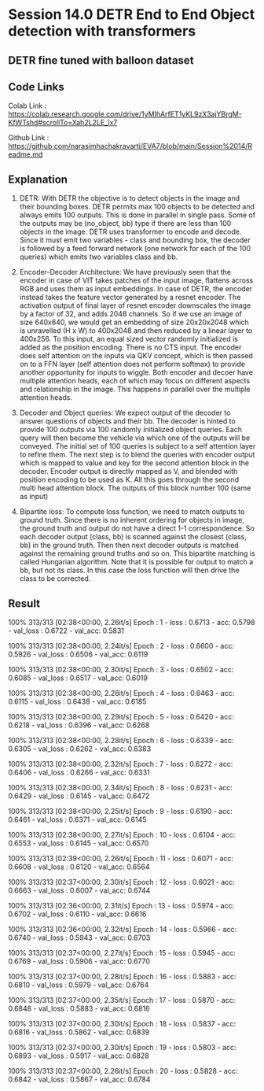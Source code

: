 # Session 14.0 DETR End to End Object detection with transformers

## DETR fine tuned with balloon dataset

## Code Links

Colab Link : https://colab.research.google.com/drive/1yMIhArfET1yKL9zX3ajYBrgM-KfWTshd#scrollTo=Xah2L2LE_lx7

Github Link : https://github.com/narasimhachakravarti/EVA7/blob/main/Session%2014/Readme.md

## Explanation

1. DETR: With DETR the objective is to detect objects in the image and their bounding boxes. DETR permits max 100 objects to be detected and always emits 100 outputs. This is done in parallel in single pass. Some of the outputs may be (no_object, bb) type if there are less than 100 objects in the image. DETR uses transformer to encode and decode. Since it must emit two variables - class and bounding box, the decoder is followed by a feed forward network (one network for each of the 100 queries) which emits two variables class and bb.

2. Encoder-Decoder Architecture: We have previously seen that the encoder in case of VIT takes patches of the input image, flattens across RGB and uses them as input embeddings. In case of DETR, the encoder instead takes the feature vector generated by a resnet encoder. The activation output of final layer of resnet encoder downscales the image by a factor of 32, and adds 2048 channels. So if we use an image of size 640x640, we would get an embedding of size 20x20x2048 which is unravelled (H x W) to 400x2048 and then reduced by a linear layer to 400x256. To this input, an equal sized vector randomly initialized is added as the position encoding. There is no CTS input. The encoder does self attention on the inputs via QKV concept, which is then passed on to a FFN layer (self attention does not perform softmax) to provide another opportunity for inputs to wiggle. Both encoder and decoer have multiple attention heads, each of which may focus on different aspects and relationship in the image. This happens in parallel over the multiple attention heads.

3. Decoder and Object queries: We expect output of the decoder to answer questions of objects and their bb. The decoder is hinted to provide 100 outputs via 100 randomly initialized object queries. Each query will then become the vehicle via which one of the outputs will be conveyed. The initial set of 100 queries is subject to a self attention layer to refine them. The next step is to blend the queries with encoder output which is mapped to value and key for the second attention block in the decoder. Encoder output is directly mapped as V, and blended with position encoding to be used as K. All this goes through the second multi head attention block. The outputs of this block number 100 (same as input)

4. Bipartite loss: To compute loss function, we need to match outputs to ground truth. Since there is no inherent ordering for objects in image, the ground truth and output do not have a direct 1-1 correspondence. So each decoder output (class, bb) is scanned against the closest (class, bb) in the ground truth. Then then next decoder outputs is matched against the remaining ground truths and so on. This bipartite matching is called Hungarian algorithm. Note that it is possible for output to match a bb, but not its class. In this case the loss function will then drive the class to be corrected.

## Result

100%
313/313 [02:38<00:00, 2.26it/s]
Epoch : 1 - loss : 0.6713 - acc: 0.5798 - val_loss : 0.6722 - val_acc: 0.5831

100%
313/313 [02:38<00:00, 2.24it/s]
Epoch : 2 - loss : 0.6600 - acc: 0.5926 - val_loss : 0.6506 - val_acc: 0.6119

100%
313/313 [02:38<00:00, 2.30it/s]
Epoch : 3 - loss : 0.6502 - acc: 0.6085 - val_loss : 0.6517 - val_acc: 0.6019

100%
313/313 [02:38<00:00, 2.28it/s]
Epoch : 4 - loss : 0.6463 - acc: 0.6115 - val_loss : 0.6438 - val_acc: 0.6185

100%
313/313 [02:38<00:00, 2.29it/s]
Epoch : 5 - loss : 0.6420 - acc: 0.6218 - val_loss : 0.6396 - val_acc: 0.6268

100%
313/313 [02:38<00:00, 2.28it/s]
Epoch : 6 - loss : 0.6339 - acc: 0.6305 - val_loss : 0.6262 - val_acc: 0.6383

100%
313/313 [02:38<00:00, 2.32it/s]
Epoch : 7 - loss : 0.6272 - acc: 0.6406 - val_loss : 0.6266 - val_acc: 0.6331

100%
313/313 [02:38<00:00, 2.34it/s]
Epoch : 8 - loss : 0.6231 - acc: 0.6429 - val_loss : 0.6145 - val_acc: 0.6472

100%
313/313 [02:38<00:00, 2.25it/s]
Epoch : 9 - loss : 0.6190 - acc: 0.6461 - val_loss : 0.6371 - val_acc: 0.6145

100%
313/313 [02:38<00:00, 2.27it/s]
Epoch : 10 - loss : 0.6104 - acc: 0.6553 - val_loss : 0.6145 - val_acc: 0.6570

100%
313/313 [02:39<00:00, 2.26it/s]
Epoch : 11 - loss : 0.6071 - acc: 0.6608 - val_loss : 0.6120 - val_acc: 0.6564

100%
313/313 [02:37<00:00, 2.30it/s]
Epoch : 12 - loss : 0.6021 - acc: 0.6663 - val_loss : 0.6007 - val_acc: 0.6744

100%
313/313 [02:36<00:00, 2.31it/s]
Epoch : 13 - loss : 0.5974 - acc: 0.6702 - val_loss : 0.6110 - val_acc: 0.6616

100%
313/313 [02:36<00:00, 2.32it/s]
Epoch : 14 - loss : 0.5966 - acc: 0.6740 - val_loss : 0.5943 - val_acc: 0.6703

100%
313/313 [02:37<00:00, 2.27it/s]
Epoch : 15 - loss : 0.5945 - acc: 0.6769 - val_loss : 0.5906 - val_acc: 0.6770

100%
313/313 [02:37<00:00, 2.28it/s]
Epoch : 16 - loss : 0.5883 - acc: 0.6810 - val_loss : 0.5979 - val_acc: 0.6764

100%
313/313 [02:37<00:00, 2.35it/s]
Epoch : 17 - loss : 0.5870 - acc: 0.6848 - val_loss : 0.5883 - val_acc: 0.6816

100%
313/313 [02:37<00:00, 2.30it/s]
Epoch : 18 - loss : 0.5837 - acc: 0.6816 - val_loss : 0.5862 - val_acc: 0.6839

100%
313/313 [02:37<00:00, 2.30it/s]
Epoch : 19 - loss : 0.5803 - acc: 0.6893 - val_loss : 0.5917 - val_acc: 0.6828

100%
313/313 [02:37<00:00, 2.26it/s]
Epoch : 20 - loss : 0.5828 - acc: 0.6842 - val_loss : 0.5867 - val_acc: 0.6784
